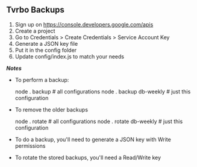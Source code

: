 Tvrbo Backups
---

1) Sign up on https://console.developers.google.com/apis
2) Create a project
3) Go to Credentials > Create Credentials > Service Account Key
4) Generate a JSON key file
5) Put it in the config folder
6) Update config/index.js to match your needs

***Notes***
* To perform a backup:

    node . backup  # all configurations
    node . backup db-weekly  # just this configuration

* To remove the older backups

    node . rotate  # all configurations
    node . rotate db-weekly  # just this configuration

* To do a backup, you'll need to generate a JSON key with Write permissions
* To rotate the stored backups, you'll need a Read/Write key
